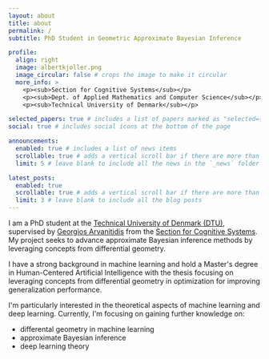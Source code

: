 ```yaml
---
layout: about
title: about
permalink: /
subtitle: PhD Student in Geometric Approximate Bayesian Inference 

profile:
  align: right
  image: albertkjoller.png
  image_circular: false # crops the image to make it circular
  more_info: >
    <p><sub>Section for Cognitive Systems</sub></p>
    <p><sub>Dept. of Applied Mathematics and Computer Science</sub></p>
    <p><sub>Technical University of Denmark</sub></p>

selected_papers: true # includes a list of papers marked as "selected={true}"
social: true # includes social icons at the bottom of the page

announcements:
  enabled: true # includes a list of news items
  scrollable: true # adds a vertical scroll bar if there are more than 3 news items
  limit: 5 # leave blank to include all the news in the `_news` folder

latest_posts:
  enabled: true
  scrollable: true # adds a vertical scroll bar if there are more than 3 new posts items
  limit: 3 # leave blank to include all the blog posts
---
```


I am a PhD student at the [Technical University of Denmark (DTU)](https://www.dtu.dk/english), supervised by [Georgios Arvanitidis](https://www2.compute.dtu.dk/~gear/) from  the [Section for Cognitive Systems](https://www.compute.dtu.dk/sections/cogsys). My project seeks to advance approximate Bayesian inference methods by leveraging concepts from differential geometry.

I have a strong background in machine learning and hold a Master's degree in Human-Centered Artificial Intelligence with the thesis focusing on leveraging concepts from differential geometry in optimization for improving generalization performance.

I'm particularly interested in the theoretical aspects of machine learning and deep learning. Currently, I'm focusing on gaining further knowledge on:
- differental geometry in machine learning
- approximate Bayesian inference
- deep learning theory

<!-- I hold a Master's in Human-Centered AI and a Bachelor's degree in AI and Data Science from DTU. During my studies I visited [École Polytechnique Fédérale de Lausanne (EPFL)](https://www.epfl.ch/en/) as an exchange student.  -->


<!-- 
Put your address / P.O. box / other info right below your picture. You can also disable any of these elements by editing `profile` property of the YAML header of your `_pages/about.md`. Edit `_bibliography/papers.bib` and Jekyll will render your [publications page](/al-folio/publications/) automatically. -->
